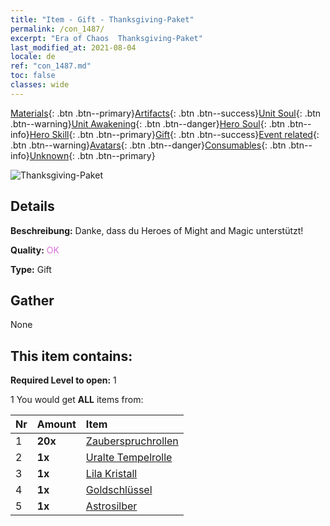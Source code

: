 ```yaml
---
title: "Item - Gift - Thanksgiving-Paket"
permalink: /con_1487/
excerpt: "Era of Chaos  Thanksgiving-Paket"
last_modified_at: 2021-08-04
locale: de
ref: "con_1487.md"
toc: false
classes: wide
---
```

 [Materials](/ItemsDE/){: .btn .btn--primary}[Artifacts](/ItemsDE/Artifacts/){: .btn .btn--success}[Unit Soul](/ItemsDE/UnitSoul/){: .btn .btn--warning}[Unit Awakening](/ItemsDE/UnitAwakening/){: .btn .btn--danger}[Hero Soul](/ItemsDE/HeroSoul/){: .btn .btn--info}[Hero Skill](/ItemsDE/HeroSkill/){: .btn .btn--primary}[Gift](/ItemsDE/Gift/){: .btn .btn--success}[Event related](/ItemsDE/Events/){: .btn .btn--warning}[Avatars](/ItemsDE/Avatars/){: .btn .btn--danger}[Consumables](/ItemsDE/Consumables/){: .btn .btn--info}[Unknown](/ItemsDE/Unknown/){: .btn .btn--primary}

 ![Thanksgiving-Paket](/images/t/i_906011.png)

## Details
 **Beschreibung:** Danke, dass du Heroes of Might and Magic unterstützt!

 **Quality:** <span style="color: #DA70D6">OK</span>

 **Type:** Gift

## Gather

  None

## This item contains:

 **Required Level to open:** 1

 1 You would get **ALL** items  from:

  | Nr | Amount |     Item    |
  |:---|:-------|:------------|
  | 1 |  **20x** | [Zauberspruchrollen](/ItemsDE/con_694/) |  | 
  | 2 |  **1x** | [Uralte Tempelrolle](/ItemsDE/con_697/) |  | 
  | 3 |  **1x** | [Lila Kristall](/ItemsDE/con_720/) |  | 
  | 4 |  **1x** | [Goldschlüssel](/ItemsDE/con_783/) |  | 
  | 5 |  **1x** | [Astrosilber](/ItemsDE/con_969/) |  | 
